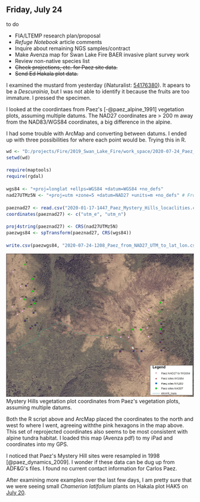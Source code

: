
## Friday, July 24

to do

* FIA/LTEMP research plan/proposal
* *Refuge Notebook* article comments
* Inquire about remaining NGS samples/contract
* Make Avenza map for Swan Lake Fire BAER invasive plant survey work
* Review non-native species list
* ~~Check projections, etc. for Paez site data.~~
* ~~Send Ed Hakala plot data.~~

I examined the mustard from yesterday (iNaturalist: [54176380](https://www.inaturalist.org/observations/54176380)). It apears to be a *Descurainia*, but I was not able to identify it because the fruits are too immature. I pressed the specimen.

I looked at the coordintaes from Paez's [-@paez_alpine_1991] vegetation plots, assuming multiple datums. The NAD27 coordinates are > 200 m away from the NAD83/WGS84 coordinates, a big difference in the alpine.

I had some trouble with ArcMap and converting between datums. I ended up with three possibilities for where each point would be. Trying this in R.

```r
wd <- "D:/projects/Fire/2019_Swan_Lake_Fire/work_space/2020-07-24_Paez_coordinates"
setwd(wd)

require(maptools)
require(rgdal)

wgs84 <- "+proj=longlat +ellps=WGS84 +datum=WGS84 +no_defs"
nad27UTMz5N <- "+proj=utm +zone=5 +datum=NAD27 +units=m +no_defs" # From https://epsg.io/26705

paeznad27 <- read.csv("2020-01-17-1447_Paez_Mystery_Hills_locaclities.csv")
coordinates(paeznad27) <- c("utm_e", "utm_n")

proj4string(paeznad27) <- CRS(nad27UTMz5N)
paezwgs84 <- spTransform(paeznad27, CRS(wgs84))

write.csv(paezwgs84, "2020-07-24-1208_Paez_from_NAD27_UTM_to_lat_lon.csv", row.names=FALSE)

```

![Mystery Hills vegetation plot coordinates from Paez's vegetation plots, assuming multiple datums.](2020-07-24-1215_Paez_coordinates.jpg)\
Mystery Hills vegetation plot coordinates from Paez's vegetation plots, assuming multiple datums.

Both the R script above and ArcMap placed the coordinates to the north and west fo where I went, agreeing withthe pink hexagons in the map above. This set of reprojected coordinates also seems to be most consistent with alpine tundra habitat. I loaded this map (Avenza pdf) to my iPad and coordinates into my GPS.

I noticed that Paez's Mystery Hill sites were resampled in 1998 [@paez_dynamics_2009]. I wonder if these data can be dug up from ADF&G's files. I found no current contact information for Carlos Paez.

After examining more examples over the last few days, I am pretty sure that we were seeing small *Chamerion latifolium* plants on Hakala plot HAK5 on [July 20](#monday-july-20).
